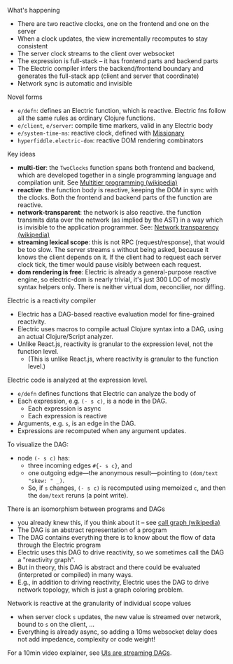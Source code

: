 What's happening

* There are two reactive clocks, one on the frontend and one on the server
* When a clock updates, the view incrementally recomputes to stay consistent
* The server clock streams to the client over websocket
* The expression is full-stack – it has frontend parts and backend parts
* The Electric compiler infers the backend/frontend boundary and generates the full-stack app (client and server that coordinate)
* Network sync is automatic and invisible

Novel forms

* `e/defn`: defines an Electric function, which is reactive. Electric fns follow all the same rules as ordinary Clojure functions.
* `e/client`, `e/server`: compile time markers, valid in any Electric body
* `e/system-time-ms`: reactive clock, defined with [Missionary](https://github.com/leonoel/missionary)
* `hyperfiddle.electric-dom`: reactive DOM rendering combinators

Key ideas

* **multi-tier**: the `TwoClocks` function spans both frontend and backend, which are developed together in a single programming language and compilation unit. See [Multitier programming (wikipedia)](https://en.wikipedia.org/wiki/Multitier_programming)
* **reactive**: the function body is reactive, keeping the DOM in sync with the clocks. Both the frontend and backend parts of the function are reactive.
* **network-transparent**: the network is also reactive. the function transmits data over the network (as implied by the AST) in a way which is invisible to the application programmer. See: [Network transparency (wikipedia)](https://en.wikipedia.org/wiki/Network_transparency)
* **streaming lexical scope**: this is not RPC (request/response), that would be too slow. The server streams `s` without being asked, because it knows the client depends on it. If the client had to request each server clock tick, the timer would pause visibly between each request.
* **dom rendering is free**: Electric is already a general-purpose reactive engine, so electric-dom is nearly trivial, it's just 300 LOC of mostly syntax helpers only. There is neither virtual dom, reconcilier, nor diffing.

Electric is a reactivity compiler

* Electric has a DAG-based reactive evaluation model for fine-grained reactivity.
* Electric uses macros to compile actual Clojure syntax into a DAG, using an actual Clojure/Script analyzer.
* Unlike React.js, reactivity is granular to the expression level, not the function level.
  * (This is unlike React.js, where reactivity is granular to the function level.)

Electric code is analyzed at the expression level.

* `e/defn` defines functions that Electric can analyze the body of
* Each expression, e.g. `(- s c)`, is a node in the DAG.  
  * Each expression is async
  * Each expression is reactive
* Arguments, e.g. `s`, is an edge in the DAG.
* Expressions are recomputed when any argument updates.

To visualize the DAG:

* node `(- s c)` has:
  * three incoming edges `#{- s c}`, and
  * one outgoing edge—the anonymous result—pointing to `(dom/text "skew: " _)`.
  * So, if `s` changes, `(- s c)` is recomputed using memoized `c`, and then the `dom/text` reruns (a point write).
  
There is an isomorphism between programs and DAGs

* you already knew this, if you think about it – see [call graph (wikipedia)](https://en.wikipedia.org/wiki/Call_graph)
* The DAG is an abstract representation of a program
* The DAG contains everything there is to know about the flow of data through the Electric program
* Electric uses this DAG to drive reactivity, so we sometimes call the DAG a "reactivity graph". 
* But in theory, this DAG is abstract and there could be evaluated (interpreted or compiled) in many ways.
* E.g., in addition to driving reactivity, Electric uses the DAG to drive network topology, which is just a graph coloring problem.

Network is reactive at the granularity of individual scope values
* when server clock `s` updates, the new value is streamed over network, bound to `s` on the client, ...
* Everything is already async, so adding a 10ms websocket delay does not add impedance, complexity or code weight!

For a 10min video explainer, see [UIs are streaming DAGs](https://hyperfiddle.notion.site/UIs-are-streaming-DAGs-e181461681a8452bb9c7a9f10f507991).